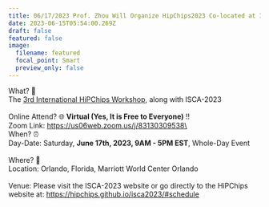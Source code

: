 ```yaml
---
title: 06/17/2023 Prof. Zhou Will Organize HipChips2023 Co-located at ISCA2023 with DJ and Weifeng
date: 2023-06-15T05:54:00.269Z
draft: false
featured: false
image:
  filename: featured
  focal_point: Smart
  preview_only: false
---
```

What? 🎉\
The [3rd International HiPChips Workshop](https://hipchips.github.io/isca2023/#schedule), along with ISCA-2023\
\
Online Attend? 🌐 **Virtual (Yes, It is Free to Everyone)** !!\
Zoom Link: [](https://lnkd.in/gjfuATqH)https://us06web.zoom.us/j/83130309538\
\
When? ⏰\
Day-Date: Saturday, **June 17th, 2023, 9AM - 5PM EST**, Whole-Day Event\
\
Where? 📍\
Location: Orlando, Florida, Marriott World Center Orlando\
\
Venue: Please visit the ISCA-2023 website or go directly to the HiPChips website at: [](https://lnkd.in/gum2ceni)https://hipchips.github.io/isca2023/#schedule
